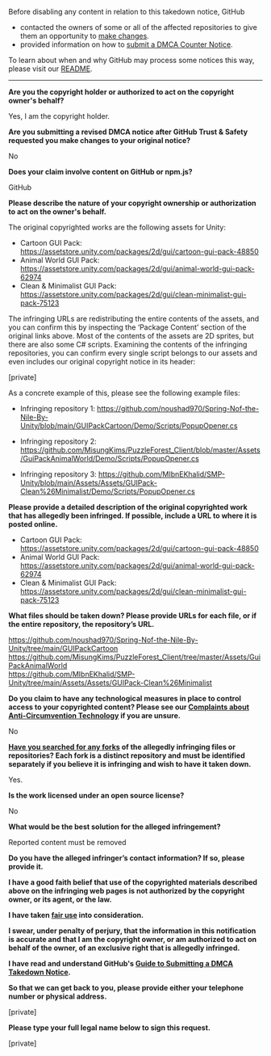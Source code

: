 Before disabling any content in relation to this takedown notice, GitHub
- contacted the owners of some or all of the affected repositories to give them an opportunity to [make changes](https://docs.github.com/en/github/site-policy/dmca-takedown-policy#a-how-does-this-actually-work).
- provided information on how to [submit a DMCA Counter Notice](https://docs.github.com/en/articles/guide-to-submitting-a-dmca-counter-notice).

To learn about when and why GitHub may process some notices this way, please visit our [README](https://github.com/github/dmca/blob/master/README.md#anatomy-of-a-takedown-notice).

---

**Are you the copyright holder or authorized to act on the copyright owner's behalf?**

Yes, I am the copyright holder.

**Are you submitting a revised DMCA notice after GitHub Trust & Safety requested you make changes to your original notice?**

No

**Does your claim involve content on GitHub or npm.js?**

GitHub

**Please describe the nature of your copyright ownership or authorization to act on the owner's behalf.**

The original copyrighted works are the following assets for Unity:

- Cartoon GUI Pack: https://assetstore.unity.com/packages/2d/gui/cartoon-gui-pack-48850  
- Animal World GUI Pack: https://assetstore.unity.com/packages/2d/gui/animal-world-gui-pack-62974  
- Clean & Minimalist GUI Pack: https://assetstore.unity.com/packages/2d/gui/clean-minimalist-gui-pack-75123

The infringing URLs are redistributing the entire contents of the assets, and you can confirm this by inspecting the ‘Package Content’ section of the original links above. Most of the contents of the assets are 2D sprites, but there are also some C# scripts. Examining the contents of the infringing repositories, you can confirm every single script belongs to our assets and even includes our original copyright notice in its header:

[private]

As a concrete example of this, please see the following example files:

- Infringing repository 1: https://github.com/noushad970/Spring-Nof-the-Nile-By-Unity/blob/main/GUIPackCartoon/Demo/Scripts/PopupOpener.cs

- Infringing repository 2: https://github.com/MisungKims/PuzzleForest_Client/blob/master/Assets/GuiPackAnimalWorld/Demo/Scripts/PopupOpener.cs

- Infringing repository 3: https://github.com/MIbnEKhalid/SMP-Unity/blob/main/Assets/Assets/GUIPack-Clean%26Minimalist/Demo/Scripts/PopupOpener.cs

**Please provide a detailed description of the original copyrighted work that has allegedly been infringed. If possible, include a URL to where it is posted online.**

- Cartoon GUI Pack: https://assetstore.unity.com/packages/2d/gui/cartoon-gui-pack-48850   
- Animal World GUI Pack: https://assetstore.unity.com/packages/2d/gui/animal-world-gui-pack-62974  
- Clean & Minimalist GUI Pack: https://assetstore.unity.com/packages/2d/gui/clean-minimalist-gui-pack-75123

**What files should be taken down? Please provide URLs for each file, or if the entire repository, the repository’s URL.**

https://github.com/noushad970/Spring-Nof-the-Nile-By-Unity/tree/main/GUIPackCartoon  
https://github.com/MisungKims/PuzzleForest_Client/tree/master/Assets/GuiPackAnimalWorld  
https://github.com/MIbnEKhalid/SMP-Unity/tree/main/Assets/Assets/GUIPack-Clean%26Minimalist

**Do you claim to have any technological measures in place to control access to your copyrighted content? Please see our <a href="https://docs.github.com/articles/guide-to-submitting-a-dmca-takedown-notice#complaints-about-anti-circumvention-technology">Complaints about Anti-Circumvention Technology</a> if you are unsure.**

No

**<a href="https://docs.github.com/articles/dmca-takedown-policy#b-what-about-forks-or-whats-a-fork">Have you searched for any forks</a> of the allegedly infringing files or repositories? Each fork is a distinct repository and must be identified separately if you believe it is infringing and wish to have it taken down.**

Yes.

**Is the work licensed under an open source license?**

No

**What would be the best solution for the alleged infringement?**

Reported content must be removed

**Do you have the alleged infringer’s contact information? If so, please provide it.**

**I have a good faith belief that use of the copyrighted materials described above on the infringing web pages is not authorized by the copyright owner, or its agent, or the law.**

**I have taken <a href="https://www.lumendatabase.org/topics/22">fair use</a> into consideration.**

**I swear, under penalty of perjury, that the information in this notification is accurate and that I am the copyright owner, or am authorized to act on behalf of the owner, of an exclusive right that is allegedly infringed.**

**I have read and understand GitHub's <a href="https://docs.github.com/articles/guide-to-submitting-a-dmca-takedown-notice/">Guide to Submitting a DMCA Takedown Notice</a>.**

**So that we can get back to you, please provide either your telephone number or physical address.**

[private]

**Please type your full legal name below to sign this request.**

[private]
